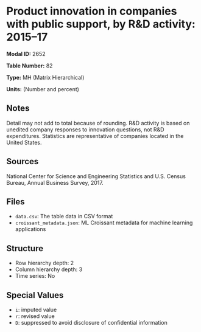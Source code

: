 # Product innovation in companies with public support, by R&D activity: 2015&#8211;17

**Modal ID:** 2652

**Table Number:** 82

**Type:** MH (Matrix Hierarchical)

**Units:** (Number and percent)

## Notes

Detail may not add to total because of rounding. R&D activity is based on unedited company responses to innovation questions, not R&D expenditures. Statistics are representative of companies located in the United States.

## Sources

National Center for Science and Engineering Statistics and U.S. Census Bureau, Annual Business Survey, 2017.

## Files

- `data.csv`: The table data in CSV format
- `croissant_metadata.json`: ML Croissant metadata for machine learning applications

## Structure

- Row hierarchy depth: 2
- Column hierarchy depth: 3
- Time series: No

## Special Values

- `i`: imputed value
- `r`: revised value
- `D`: suppressed to avoid disclosure of confidential information

